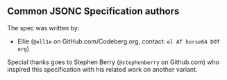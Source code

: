 
Common JSONC Specification authors
----------------------------------

The spec was written by:

- Ellie (`@ell1e` on GitHub.com/Codeberg.org, contact: `el AT horse64 DOT org`)

Special thanks goes to Stephen Berry (`@stephenberry` on Github.com)
who inspired this specification with his related work on another variant.

